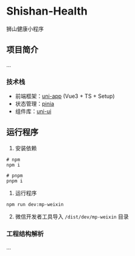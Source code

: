 # Shishan-Health
狮山健康小程序
## 项目简介
...

### 技术栈

- 前端框架：[uni-app](https://uniapp.dcloud.net.cn/) (Vue3 + TS + Setup)
- 状态管理：[pinia](https://pinia.vuejs.org/zh/)
- 组件库：[uni-ui](https://uniapp.dcloud.net.cn/component/uniui/uni-ui.html)

## 运行程序

1. 安装依赖

```shell
# npm
npm i 

# pnpm
pnpm i 
```

1. 运行程序

```shell
npm run dev:mp-weixin
```

2. 微信开发者工具导入 `/dist/dev/mp-weixin` 目录

### 工程结构解析
...
